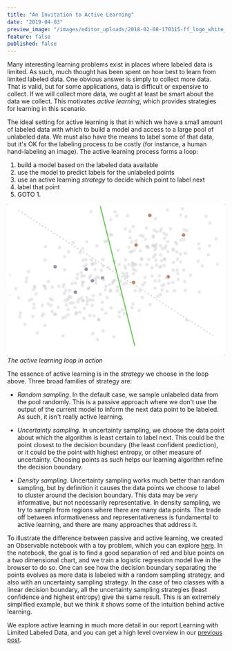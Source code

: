 ```yaml
---
title: "An Invitation to Active Learning"
date: "2019-04-03"
preview_image: "/images/editor_uploads/2018-02-08-170315-ff_logo_white_bg.png"
feature: false
published: false
---
```


Many interesting learning problems exist in places where labeled data is limited.
As such, much thought has been spent on how best to learn from limited labeled data.
One obvious answer is simply to collect more data.
That is valid, but for some applications, data is difficult or expensive to collect.
If we will collect more data, we ought at least be smart about the data we collect.
This motivates _active learning_, which provides strategies for learning in this scenario.

The ideal setting for active learning is that in which we have a small amount of labeled data with which to build a model and access to a large pool of unlabeled data.
We must also have the means to label some of that data, but it's OK for the labeling process to be costly (for instance, a human hand-labeling an image).
The active learning process forms a loop:

1. build a model based on the labeled data available
2. use the model to predict labels for the unlabeled points
3. use an active learning _strategy_ to decide which point to label next
4. label that point
5. GOTO 1.

![The active learning loop in action](/images/editor_uploads/2019-04-04-171937-uncertainty_sampling_observable_fast.gif)
_The active learning loop in action_

The essence of active learning is in the _strategy_ we choose in the loop above.
Three broad families of strategy are:

- *Random sampling*. In the default case, we sample unlabeled data from the pool randomly. This is a passive approach where we don't use the output of the current model to inform the next data point to be labeled. As such, it isn't really active learning.

- *Uncertainty sampling*. In uncertainty sampling, we choose the data point about which the algorithm is least certain to label next. This could be the point closest to the decision boundary (the least confident prediction), or it could be the point with highest entropy, or other measure of uncertainty. Choosing points as such helps our learning algorithm refine the decision boundary.

- *Density sampling*. Uncertainty sampling works much better than random sampling, but by definition it causes the data points we choose to label to cluster around the decision boundary. This data may be very informative, but not necessarily representative. In density sampling, we try to sample from regions where there are many data points. The trade off between informativeness and representativeness is fundamental to active learning, and there are many approaches that address it.

To illustrate the difference between passive and active learning, we created an Observable notebook with a toy problem, which you can explore [here](https://observablehq.com/@cjwallace/an-invitation-to-active-learning).
In the notebook, the goal is to find a good separation of red and blue points on a two dimensional chart, and we train a logistic regression model live in the browser to do so.
One can see how the decision boundary separating the points evolves as more data is labeled with a random sampling strategy, and also with an uncertainty sampling strategy.
In the case of two classes with a linear decision boundary, all the uncertainty sampling strategies (least confidence and highest entropy) give the same result.
This is an extremely simplified example, but we think it shows some of the intuition behind active learning.

We explore active learning in much more detail in our report Learning with Limited Labeled Data, and you can get a high level overview in our [previous post](https://blog.fastforwardlabs.com/2019/04/02/a-guide-to-learning-with-limited-labeled-data.html).